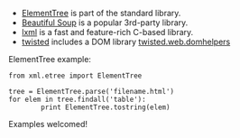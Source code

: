 * [ElementTree](http://docs.python.org/2/library/xml.etree.elementtree.html) is part of the standard library.
* [Beautiful Soup](http://www.crummy.com/software/BeautifulSoup/) is a popular 3rd-party library.
* [lxml](http://lxml.de/) is a fast and feature-rich C-based library.
* [twisted](http://twistedmatrix.com/documents/current/api/twisted.html) includes a DOM library [twisted.web.domhelpers](http://twistedmatrix.com/documents/10.2.0/api/twisted.web.domhelpers.html)

ElementTree example:

    from xml.etree import ElementTree

    tree = ElementTree.parse('filename.html')
    for elem in tree.findall('table'):
            print ElementTree.tostring(elem)

Examples welcomed!
